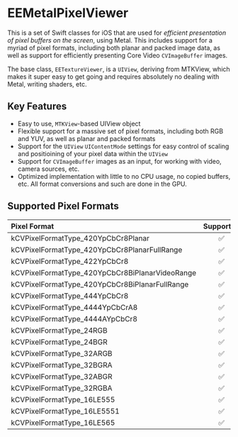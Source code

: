 #  EEMetalPixelViewer

This is a set of Swift classes for iOS that are used for *efficient presentation of pixel buffers on the screen*, using Metal. This includes support for a myriad of pixel formats, including both planar and packed image data, as well as support for efficiently presenting Core Video `CVImageBuffer` images.

The base class, `EETextureViewer`, is a `UIView`, deriving from MTKView, which makes it super easy to get going and requires absolutely no dealing with Metal, writing shaders, etc. 

## Key Features

* Easy to use, `MTKView`-based UIView object
* Flexible support for a massive set of pixel formats, including both RGB and YUV, as well as planar and packed formats
* Support for the `UIView` `UIContentMode` settings for easy control of scaling and positioining of your pixel data within the `UIView`
* Support for `CVImageBuffer` images as an input, for working with video, camera sources, etc.
* Optimized implementation with little to no CPU usage, no copied buffers, etc. All format conversions and such are done in the GPU.

## Supported Pixel Formats

| Pixel Format | Supported    | BPP | Planes |
| :----------- |:------------:|:---:|:------:|
| kCVPixelFormatType_420YpCbCr8Planar|✅|16|3|
| kCVPixelFormatType_420YpCbCr8PlanarFullRange|✅|16|3|
| kCVPixelFormatType_422YpCbCr8|✅|16|1|
| kCVPixelFormatType_420YpCbCr8BiPlanarVideoRange|✅|16|2|
| kCVPixelFormatType_420YpCbCr8BiPlanarFullRange|✅|16|2|
| kCVPixelFormatType_444YpCbCr8|✅|24|1|
| kCVPixelFormatType_4444YpCbCrA8|✅|32|1|
| kCVPixelFormatType_4444AYpCbCr8|✅|32|1|
| kCVPixelFormatType_24RGB|✅|24|1|
| kCVPixelFormatType_24BGR|✅|24|1|
| kCVPixelFormatType_32ARGB|✅|32|1|
| kCVPixelFormatType_32BGRA|✅|32|1|
| kCVPixelFormatType_32ABGR|✅|32|1|
| kCVPixelFormatType_32RGBA|✅|32|1|
| kCVPixelFormatType_16LE555|✅|16|1|
| kCVPixelFormatType_16LE5551|✅|16|1|
| kCVPixelFormatType_16LE565|✅|16|1|

